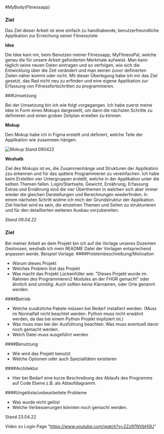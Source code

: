 #MyBody(Fitnessapp)

### Ziel

Das Ziel dieser Arbeit ist eine einfach zu handhabende, benutzerfreundliche Applikation zur Erreichung seiner Fitnessziele. 

**Idee**

Die Idee kam mir, beim Benutzen meiner Fitnessapp, MyFitnessPal, welche genau die für unsere Arbeit geforderten Merkmale aufweist. Man kann täglich seine neuen Daten eintragen und so verfolgen, wie sich die Entwicklung über die Zeit verändert und man seinen zuvor definierten Zielen näher kommt oder nicht.
Mit dieser Überlegung habe ich mir das Ziel gesetzt, das Rad nicht neu zu erfinden und eine eigene Applikation zur Erfassung von Fitnessfortschritten zu programmieren. 

###Umsetzung

Bei der Umsetzung bin ich wie folgt vorgegangen. Ich habe zuerst meine Idee in Form eines Mokups dargestellt, um dann die nächsten Schritte zu definieren und einen groben Zeitplan erstellen zu können.

**Mokup**

Den Mokup habe ich in Figma erstellt und definiert, welche Teile der Applikation wie zusammen hängen.

![Mokup Stand 090422](../../FS_22/Prog2/MokupBF_090422.png "Mokup")


**Weshalb**

Ziel des Mokups ist es, die Zusammenhänge und Strukturen der Applikation zzu erkennen und für das spätere Programmieren zu vereinfachen. Ich habe beim Erstellen vier Untergruppen erstellt, welche in der Applikation unter die selben Themen fallen. Login/Startseite, Gewicht, Ernährung, Erfassung Extras und Ernährung sind die vier Überthemen in welchen sich aber immer wieder die gleichen Darstellungen und Berechnungen wiederfinden. In einem nächsten Schritt widme ich mich der Grundstruktur der Applikation. Ziel hierbei wird es sein, die einzelnen Themen und Seiten zu strukturieren und für den detaillierten weiteren Ausbau vorzubereiten. 


_Stand 09.04.22_

### Ziel
Bei meiner Arbeit an dem Projekt bin ich auf die Vorlage unseres Dozenten Gestossen, weshalb ich mein README Datei der Vorlagen entsprechend anpassen werde.
Beispiel Vorlage:
####Problembeschreibung/Motivation
 - Warum dieses Projekt
 - Welches Problem löst das Projekt
 - Was macht das Projekt
Lückenfüller wie: "Dieses Projekt wurde im Rahmen des Programmieren2 Modules an der FHGR gemacht" oder ähnlich sind unnötig. Auch sollten keine Klarnamen, oder Orte genannt werden.

####Betrieb
 - Welche zusätzliche Pakete müssen bei Bedarf installiert werden. (Muss im Normalfall nicht beachtet werden. Python muss nicht erwähnt werden, da das bei einem Python Projekt impliziert ist.)
 - Was muss man bei der Ausführung beachten. Was muss eventuell davor noch gemacht werden.
 - Welch Datei muss ausgeführt werden

####Benutzung
- Wie wird das Projekt benutzt
- Welche Optionen oder auch Spezialitäten existieren

####Architektur
- Hier bei Bedarf eine kurze Beschreibung des Ablaufs des Programms auf Code Ebene z.B. als Ablaufdiagramm.

####Ungelöste/unbearbeitete Probleme
 - Was wurde nicht gelöst
 - Welche Verbesserungen könnten noch gemacht werden. 
 
Stand 23.04.22

Video zu Login Page
"https://www.youtube.com/watch?v=2Zz97NVbH0U"



